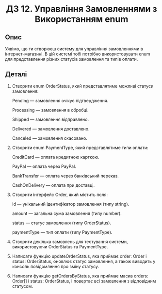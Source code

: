 # <center> ДЗ 12. Управління Замовленнями з Використанням enum </center>

## Опис

Уявімо, що ти створюєш систему для управління замовленнями в інтернет-магазині. В цій системі тобі потрібно
використовувати enum для представлення різних статусів замовлення та типів оплати.

## Деталі

1. Створити enum OrderStatus, який представлятиме можливі статуси замовлення:

   Pending — замовлення очікує підтвердження.

   Processing — замовлення в обробці.

   Shipped — замовлення відправлено.

   Delivered — замовлення доставлено.

   Canceled — замовлення скасовано.

2. Створити enum PaymentType, який представлятиме типи оплати:

   CreditCard — оплата кредитною карткою.

   PayPal — оплата через PayPal.

   BankTransfer — оплата через банківський переказ.

   CashOnDelivery — оплата при доставці.

3. Створити інтерфейс Order, який містить поля:

   id — унікальний ідентифікатор замовлення (типу string).

   amount — загальна сума замовлення (типу number).

   status — статус замовлення (типу OrderStatus).

   paymentType — тип оплати (типу PaymentType).

4. Створити декілька замовлень для тестування системи, використовуючи OrderStatus та PaymentType.

5. Написати функцію updateOrderStatus, яка приймає order: Order і status: OrderStatus, оновлює статус замовлення, а
   також
   виводить у консоль повідомлення про зміну статусу.

6. Написати функцію getOrdersByStatus, яка приймає масив orders: Order[] і status: OrderStatus, і повертає всі
   замовлення з
   відповідним статусом.

